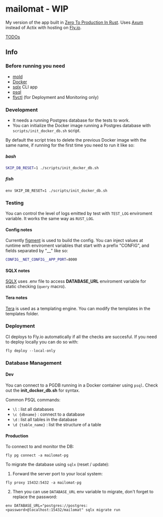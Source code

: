 # mailomat - WIP

My version of the app built in [Zero To Production In Rust](https://www.zero2prod.com).
Uses [Axum](https://github.com/tokio-rs/axum) instead of Actix with hosting on [Fly.io](https://fly.io/).

[TODOs](TODO.md)

## Info

### Before running you need

- [mold](https://github.com/rui314/mold)
- [Docker](https://www.docker.com/)
- [sqlx](https://github.com/launchbadge/sqlx) CLI app
- [psql](https://www.postgresql.org/download/)
- [flyctl](https://fly.io/docs/flyctl/install/) (for Deployment and Monitoring only)

### Development

- It needs a running Postgres database for the tests to work.
- You can initialize the Docker image running a Postgres database with `scripts/init_docker_db.sh` script.

By default the script tries to delete the previous Docker image with the same name,
if running for the first time you need to run it like so:

##### bash

```sh
SKIP_DB_RESET=1 ./scripts/init_docker_db.sh
```

##### fish

```fish
env SKIP_DB_RESET=1 ./scripts/init_docker_db.sh
```

### Testing

You can control the level of logs emitted by test with `TEST_LOG` enviroment variable.
It works the same way as `RUST_LOG`.

#### Config notes

Currently [figment](https://github.com/SergioBenitez/Figment) is used to build the config. You can inject values at runtime with enviroment variables
that start with a prefix "CONFIG", and fields separated by "\_\_" like so:

```sh
CONFIG__NET_CONFIG__APP_PORT=8000
```

#### SQLX notes

[SQLX](https://github.com/launchbadge/sqlx) uses .env file to access **DATABASE_URL** enviroment variable for static checking (`query` macro).

#### Tera notes

[Tera](https://keats.github.io/tera/) is used as a templating engine. You can modify the templates in the templates folder.

### Deployment

CI deploys to Fly.io automatically if all the checks are succesful.
If you need to deploy locally you can do so with:

```fish
fly deploy --local-only
```

### Database Management

#### Dev

You can connect to a PGDB running in a Docker container using `psql`.
Check out the **init_docker_db.sh** for syntax.

Common PSQL commands:

- `\l` : list all databases
- `\c {dbname}` : connect to a database
- `\d` : list all tables in the database
- `\d {table_name}` : list the structure of a table

#### Production

To connect to and monitor the DB:

```fish
fly pg connect -a mailomat-pg
```

To migrate the database using `sqlx` (reset / update):

1. Forward the server port to your local system:

```fish
fly proxy 15432:5432 -a mailomat-pg
```

2. Then you can use `DATABASE_URL` env variable to migrate, don't forget to replace the password:

```fish
env DATABASE_URL="postgres://postgres:<password>@localhost:15432/mailomat" sqlx migrate run
```
